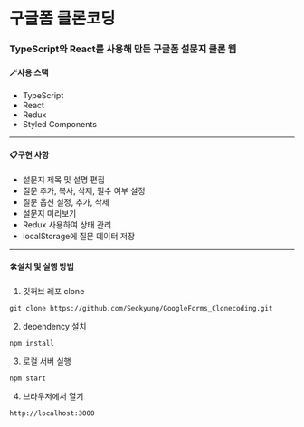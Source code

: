 # 구글폼 클론코딩

### TypeScript와 React를 사용해 만든 구글폼 설문지 클론 웹

#### 🪄사용 스택

- TypeScript
- React
- Redux
- Styled Components

---

#### 📋구현 사항

- 설문지 제목 및 설명 편집
- 질문 추가, 복사, 삭제, 필수 여부 설정
- 질문 옵션 설정, 추가, 삭제
- 설문지 미리보기
- Redux 사용하여 상태 관리
- localStorage에 질문 데이터 저장

---

#### 🛠️설치 및 실행 방법

1. 깃허브 레포 clone

```
git clone https://github.com/Seokyung/GoogleForms_Clonecoding.git
```

2. dependency 설치

```
npm install
```

3. 로컬 서버 실행

```
npm start
```

4. 브라우저에서 열기

```
http://localhost:3000
```

